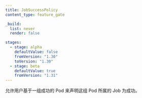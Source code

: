 ```yaml
---
title: JobSuccessPolicy
content_type: feature_gate

_build:
  list: never
  render: false

stages:
  - stage: alpha
    defaultValue: false
    fromVersion: "1.30"
    toVersion: "1.30"
  - stage: beta
    defaultValue: true
    fromVersion: "1.31"
---
```


<!--
Allow users to specify when a Job can be declared as succeeded based on the set of succeeded pods.
-->
允许用户基于一组成功的 Pod 来声明这组 Pod 所属的 Job 为成功。
